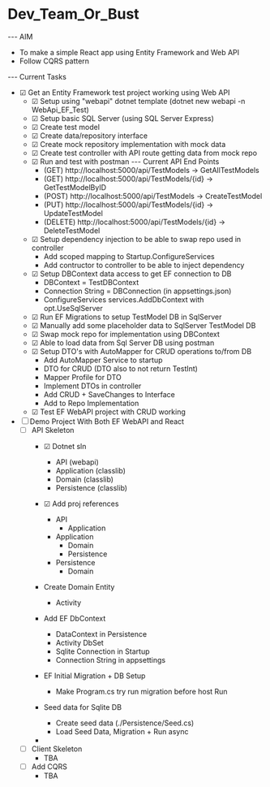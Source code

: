 # Dev_Team_Or_Bust

--- AIM
- To make a simple React app using Entity Framework and Web API
- Follow CQRS pattern

--- Current Tasks
- ☑ Get an Entity Framework test project working using Web API
    - ☑ Setup using "webapi" dotnet template  (dotnet new webapi -n WebApi_EF_Test)
    - ☑ Setup basic SQL Server (using SQL Server Express)
    - ☑ Create test model
    - ☑ Create data/repository interface
    - ☑ Create mock repository implementation with mock data
    - ☑ Create test controller with API route getting data from mock repo
    - ☑ Run and test with postman
        --- Current API End Points
        - (GET) http://localhost:5000/api/TestModels         -> GetAllTestModels
        - (GET) http://localhost:5000/api/TestModels/{id}    -> GetTestModelByID
        - (POST) http://localhost:5000/api/TestModels        -> CreateTestModel
        - (PUT) http://localhost:5000/api/TestModels/{id}    -> UpdateTestModel
        - (DELETE) http://localhost:5000/api/TestModels/{id} -> DeleteTestModel
    - ☑ Setup dependency injection to be able to swap repo used in controller
        - Add scoped mapping to Startup.ConfigureServices
        - Add contructor to controller to be able to inject dependency
    - ☑ Setup DBContext data access to get EF connection to DB
        - DBContext = TestDBContext
        - Connection String = DBConnection (in appsettings.json)
        - ConfigureServices services.AddDbContext with opt.UseSqlServer
    - ☑ Run EF Migrations to setup TestModel DB in SqlServer
    - ☑ Manually add some placeholder data to SqlServer TestModel DB
    - ☑ Swap mock repo for implementation using DBContext
    - ☑ Able to load data from Sql Server DB using postman
    - ☑ Setup DTO's with AutoMapper for CRUD operations to/from DB
        - Add AutoMapper Service to startup
        - DTO for CRUD (DTO also to not return TestInt)
        - Mapper Profile for DTO
        - Implement DTOs in controller
        - Add CRUD + SaveChanges to Interface
        - Add to Repo Implementation
    - ☑ Test EF WebAPI project with CRUD working
- ☐ Demo Project With Both EF WebAPI and React
    - ☐ API Skeleton
        - ☑ Dotnet sln
            - API (webapi)
            - Application (classlib)
            - Domain (classlib)
            - Persistence (classlib)
        - ☑ Add proj references
            - API
                - Application
            - Application
                - Domain
                - Persistence
            - Persistence
                - Domain
        - Create Domain Entity
            - Activity
        - Add EF DbContext 
            - DataContext in Persistence
            - Activity DbSet
            - Sqlite Connection in Startup
            - Connection String in appsettings
        - EF Initial Migration + DB Setup
            - Make Program.cs try run migration before host Run
        - Seed data for Sqlite DB
            - Create seed data (./Persistence/Seed.cs)
            - Load Seed Data, Migration + Run async

        - 
    - ☐ Client Skeleton
        - TBA
    - ☐ Add CQRS
        - TBA
